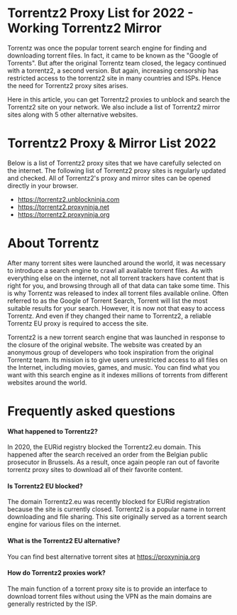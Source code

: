 # Torrentz2 Proxy List for 2022 - Working Torrentz2 Mirror

Torrentz was once the popular torrent search engine for finding and downloading torrent files. In fact, it came to be known as the "Google of Torrents". But after the original Torrentz team closed, the legacy continued with a torrentz2, a second version. But again, increasing censorship has restricted access to the torrentz2 site in many countries and ISPs. Hence the need for Torrentz2 proxy sites arises.

Here in this article, you can get Torrentz2 proxies to unblock and search the Torrentz2 site on your network. We also include a list of Torrentz2 mirror sites along with 5 other alternative websites.


# Torrentz2 Proxy & Mirror List 2022

Below is a list of Torrentz2 proxy sites that we have carefully selected on the internet. The following list of Torrentz2 proxy sites is regularly updated and checked. All of Torrentz2's proxy and mirror sites can be opened directly in your browser.

- https://torrentz2.unblockninja.com
- https://torrentz2.proxyninja.net
- https://torrentz2.proxyninja.org

# About Torrentz

After many torrent sites were launched around the world, it was necessary to introduce a search engine to crawl all available torrent files. As with everything else on the internet, not all torrent trackers have content that is right for you, and browsing through all of that data can take some time. This is why Torrentz was released to index all torrent files available online. Often referred to as the Google of Torrent Search, Torrent will list the most suitable results for your search. However, it is now not that easy to access Torrentz. And even if they changed their name to Torrentz2, a reliable Torrentz EU proxy is required to access the site.

Torrentz2 is a new torrent search engine that was launched in response to the closure of the original website. The website was created by an anonymous group of developers who took inspiration from the original Torrentz team. Its mission is to give users unrestricted access to all files on the Internet, including movies, games, and music. You can find what you want with this search engine as it indexes millions of torrents from different websites around the world.

# Frequently asked questions

#### What happened to Torrentz2?
In 2020, the EURid registry blocked the Torrentz2.eu domain. This happened after the search received an order from the Belgian public prosecutor in Brussels. As a result, once again people ran out of favorite torrentz proxy sites to download all of their favorite content.


#### Is Torrentz2 EU blocked?
The domain Torrentz2.eu was recently blocked for EURid registration because the site is currently closed. Torrentz2 is a popular name in torrent downloading and file sharing. This site originally served as a torrent search engine for various files on the internet.

#### What is the Torrentz2 EU alternative?
You can find best alternative torrent sites at https://proxyninja.org


#### How do Torrentz2 proxies work?

The main function of a torrent proxy site is to provide an interface to download torrent files without using the VPN as the main domains are generally restricted by the ISP.
